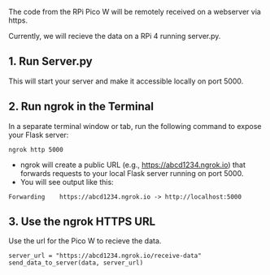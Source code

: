 The code from the RPi Pico W will be remotely received on a webserver via https.

Currently, we will recieve the data on a RPi 4 running server.py.

## 1. Run Server.py

This will start your server and make it accessible locally on port 5000.

## 2. Run ngrok in the Terminal

In a separate terminal window or tab, run the following command to expose your Flask server:

```
ngrok http 5000
```

- ngrok will create a public URL (e.g., https://abcd1234.ngrok.io) that forwards requests to your local Flask server running on port 5000.
- You will see output like this:

```
Forwarding    https://abcd1234.ngrok.io -> http://localhost:5000
```

## 3. Use the ngrok HTTPS URL

Use the url for the Pico W to recieve the data.

```
server_url = "https://abcd1234.ngrok.io/receive-data"
send_data_to_server(data, server_url)
```
